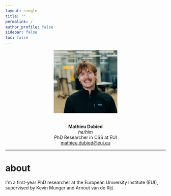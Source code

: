 ```yaml
---
layout: single
title: ""
permalink: /
author_profile: false   
sidebar: false
toc: false
---
```


<div style="text-align: center;">

<img src="/images/gct_2024_square.jpg" alt="Mathieu Dubied" style="max-width:200px; border-radius:0; box-shadow:none; margin-bottom:1rem;">

<strong>Mathieu Dubied</strong><br>
<em>he/him</em><br>
PhD Researcher in CSS at EUI<br>
<a href="mailto:mathieu.dubied@eui.eu">mathieu.dubied@eui.eu</a>

</div>

---

# about

I'm a first-year PhD researcher at the European University Institute (EUI), supervised by Kevin Munger and Arnout van de Rijt.
